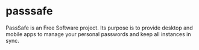 passsafe
========

PassSafe is an Free Software project. Its purpose is to provide desktop and
mobile apps to manage your personal passwords and keep all instances in sync.
